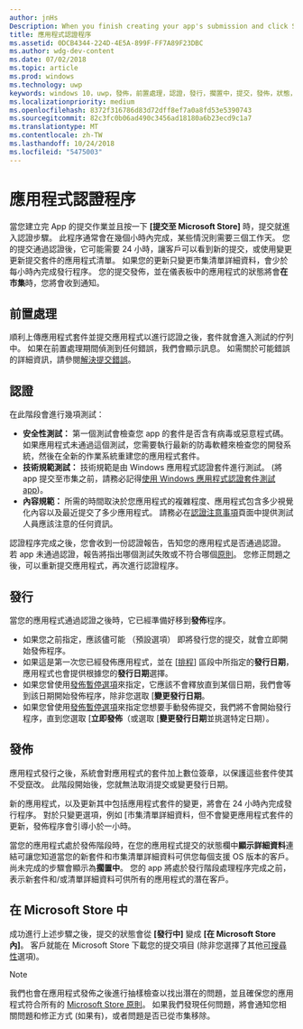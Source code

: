 ```yaml
---
author: jnHs
Description: When you finish creating your app's submission and click Submit to the Store, the submission enters the certification step.
title: 應用程式認證程序
ms.assetid: 0DCB4344-224D-4E5A-899F-FF7A89F23DBC
ms.author: wdg-dev-content
ms.date: 07/02/2018
ms.topic: article
ms.prod: windows
ms.technology: uwp
keywords: windows 10，uwp，發佈，前置處理，認證，發行，擱置中，提交，發佈，狀態，時間
ms.localizationpriority: medium
ms.openlocfilehash: 8372f316786d83d72dff8ef7a0a8fd53e5390743
ms.sourcegitcommit: 82c3fc0b06ad490c3456ad18180a6b23ecd9c1a7
ms.translationtype: MT
ms.contentlocale: zh-TW
ms.lasthandoff: 10/24/2018
ms.locfileid: "5475003"
---
```

# <a name="the-app-certification-process"></a>應用程式認證程序

當您建立完 App 的提交作業並且按一下 **\[提交至 Microsoft Store\]** 時，提交就進入認證步驟。 此程序通常會在幾個小時內完成，某些情況則需要三個工作天。 您的提交通過認證後，它可能需要 24 小時，讓客戶可以看到新的提交，或使用變更更新提交套件的應用程式清單。 如果您的更新只變更市集清單詳細資料，會少於每小時內完成發行程序。  您的提交發佈，並在儀表板中的應用程式的狀態將會**在市集**時，您將會收到通知。

## <a name="preprocessing"></a>前置處理

順利上傳應用程式套件並提交應用程式以進行認證之後，套件就會進入測試的佇列中。 如果在前置處理期間偵測到任何錯誤，我們會顯示訊息。 如需關於可能錯誤的詳細資訊，請參閱[解決提交錯誤](resolve-submission-errors.md)。

## <a name="certification"></a>認證

在此階段會進行幾項測試：

-   **安全性測試：** 第一個測試會檢查您 app 的套件是否含有病毒或惡意程式碼。 如果應用程式未通過這個測試，您需要執行最新的防毒軟體來檢查您的開發系統，然後在全新的作業系統重建您的應用程式套件。
-   **技術規範測試：** 技術規範是由 Windows 應用程式認證套件進行測試。 (將 app 提交至市集之前，請務必記得[使用 Windows 應用程式認證套件測試 app](../debug-test-perf/windows-app-certification-kit.md))。
-   **內容規範：** 所需的時間取決於您應用程式的複雜程度、應用程式包含多少視覺化內容以及最近提交了多少應用程式。 請務必在[認證注意事項](notes-for-certification.md)頁面中提供測試人員應該注意的任何資訊。

認證程序完成之後，您會收到一份認證報告，告知您的應用程式是否通過認證。 若 app 未通過認證，報告將指出哪個測試失敗或不符合哪個[原則](https://docs.microsoft.com/legal/windows/agreements/store-policies)。 您修正問題之後，可以重新提交應用程式，再次進行認證程序。

## <a name="release"></a>發行

當您的應用程式通過認證之後時，它已經準備好移到**發佈**程序。

- 如果您之前指定，應該儘可能 （預設選項） 即將發行您的提交，就會立即開始發佈程序。
- 如果這是第一次您已經發佈應用程式，並在 [[排程](configure-precise-release-scheduling.md#release)\] 區段中所指定的**發行日期**，應用程式也會提供根據您的**發行日期**選擇。
- 如果您曾使用[發佈暫停選項](manage-submission-options.md#publishing-hold-options)來指定，它應該不會釋放直到某個日期，我們會等到該日期開始發佈程序，除非您選取 [**變更發行日期**。
- 如果您曾使用[發佈暫停選項](manage-submission-options.md#publishing-hold-options)來指定您想要手動發佈提交，我們將不會開始發行程序，直到您選取 [**立即發佈**（或選取 [**變更發行日期**並挑選特定日期）。


## <a name="publishing"></a>發佈

應用程式發行之後，系統會對應用程式的套件加上數位簽章，以保護這些套件使其不受竄改。 此階段開始後，您就無法取消提交或變更發行日期。

新的應用程式，以及更新其中包括應用程式套件的變更，將會在 24 小時內完成發行程序。 對於只變更選項，例如 [市集清單詳細資料，但不會變更應用程式套件的更新，發佈程序會引導小於一小時。

當您的應用程式處於發佈階段時，在您的應用程式提交的狀態欄中**顯示詳細資料**連結可讓您知道當您的新套件和市集清單詳細資料可供您每個支援 OS 版本的客戶。 尚未完成的步驟會顯示為**擱置中**。 您的 app 將處於發行階段處理程序完成之前，表示新套件和/或清單詳細資料可供所有的應用程式的潛在客戶。

## <a name="in-the-store"></a>在 Microsoft Store 中 

成功進行上述步驟之後，提交的狀態會從 **\[發行中\]** 變成 **\[在 Microsoft Store 內\]**。 客戶就能在 Microsoft Store 下載您的提交項目 (除非您選擇了其他[可搜尋性](choose-visibility-options.md#discoverability)選項)。 

> [!NOTE]
> 我們也會在應用程式發佈之後進行抽樣檢查以找出潛在的問題，並且確保您的應用程式符合所有的 [Microsoft Store 原則](https://docs.microsoft.com/legal/windows/agreements/store-policies)。 如果我們發現任何問題，將會通知您相關問題和修正方式 (如果有)，或者問題是否已從市集移除。

 

 

 




